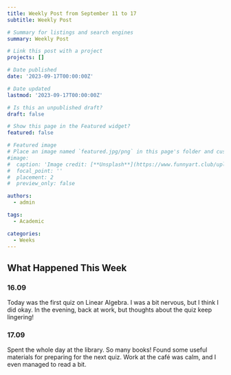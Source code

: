 ```yaml
---
title: Weekly Post from September 11 to 17
subtitle: Weekly Post

# Summary for listings and search engines
summary: Weekly Post

# Link this post with a project
projects: []

# Date published
date: '2023-09-17T00:00:00Z'

# Date updated
lastmod: '2023-09-17T00:00:00Z'

# Is this an unpublished draft?
draft: false

# Show this page in the Featured widget?
featured: false

# Featured image
# Place an image named `featured.jpg/png` in this page's folder and customize its options here.
#image:
#  caption: 'Image credit: [**Unsplash**](https://www.funnyart.club/uploads/posts/2022-10/1666335577_34-www-funnyart-club-p-kartinki-ucheba-obrazovanie-krasivo-35.jpg)'
#  focal_point: ''
#  placement: 2
#  preview_only: false

authors:
  - admin

tags:
  - Academic

categories:
  - Weeks
---
```


## What Happened This Week

### 16.09

Today was the first quiz on Linear Algebra. I was a bit nervous, but I think I did okay. In the evening, back at work, but thoughts about the quiz keep lingering!

### 17.09

Spent the whole day at the library. So many books! Found some useful materials for preparing for the next quiz. Work at the café was calm, and I even managed to read a bit.

